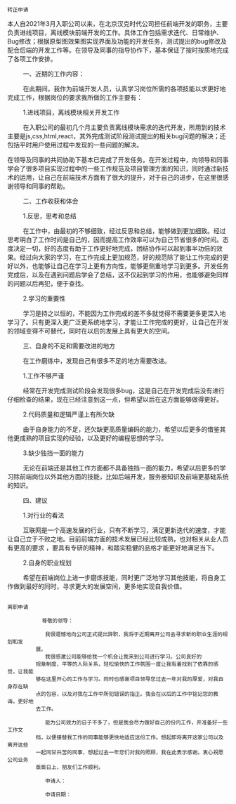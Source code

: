                                                                             转正申请
 
 本人自2021年3月入职公司以来，在北京汉克时代公司担任前端开发的职务，主要负责进线项目，离线模块前端开发的工作。具体工作包括需求迭代、日常维护、Bug修改；根据原型图效果图实现界面及功能的开发任务，测试提出的bug修改及配合后端的开发工作等。在领导及同事的指导协作下，基本保证了按时按质地完成了各项工作安排。

         一、近期的工作内容：

         在此期间，我作为前端开发人员，认真学习岗位所需的各项技能以求更好地完成工作，根据岗位的要求我所做的工作主要有：

         1.进线项目，离线模块相关开发工作

         在入职公司的最初几个月主要负责离线模块需求的迭代开发，所用到的技术主要是js,css,html,react，其外完成测试阶段测试提出的相关bug问题的解决；还包括平时用户使用过程中发现的一些问题的解决。

在领导及同事的共同协助下基本已完成了开发任务。在开发过程中，向领导和同事学会了很多项目实现过程中的一些工作规范及项目管理方面的知识，同时通过新技术的运用，让自己在前端技术方面有了很大的提升，对于自己的进步，在这里很感谢领导和同事的帮助。


         二、工作收获和体会

         1.反思，思考和总结

         在工作中，由最初的不够细致，经过反思和总结，能够做到更加细致。经过思考明白了工作时间是自己的，因而提高工作效率可以为自己节省很多的时间。态度决定一切，好的态度有助于工作更好地完成，团结协作可以起到事半功倍的效果。经过向大家的学习，在工作完成上更加规范，好的规范除了能让工作完成的更好以外，也能够让自己在学习上更有方向性，能够更侧重地学习到更多。开发任务完成后，以及在遇到问题后学会了总结，这不仅起到学习的作用，也能够避免同样的问题以后再犯，便于查找。

         2.学习的重要性

         学习是持之以恒的，不能因为工作完成的差不多就觉得不需要更多更深入地学习了。只有更深入更广泛更系统地学习，才能让工作完成的更好，让自己在开发的领域变得不可替代，同时在以后的发展上具有更大的空间。

         三、自身的不足和需要改进的地方

         在工作磨练中，发现自己有很多不足的地方需要改进。

         1.工作不够严谨

         经常在开发完成测试阶段会发现很多bug，这是自己在开发完成后没有进行仔细检查的结果，现在已经注意到这一点，但希望以后在这方面能够做得更好。

         2.代码质量和逻辑严谨上有所欠缺

         由于自身能力的不足，还欠缺更高质量编码的能力，希望以后更多的借鉴其他更成熟的项目实现的经验，以及更好的编程思想的学习。

         3.缺少独挡一面的能力

         无论在前端还是其他工作方面都不具备独挡一面的能力，希望以后更多的学习除前端岗位以外其他方面的技能，比如后端开发，服务器知识及前端更基础系统的知识。

         四、建议

         1.对行业的看法

         互联网是一个高速发展的行业，只有不断学习，满足更新迭代的速度，才能让自己立于不败之地。目前前端方面的技术发展已经比较成熟，也对相关从业人员有更高的要求 ，要具有专研的精神，和踏实稳健的品格才能更好地满足当下。

         2.自身的职业规划

         希望在前端岗位上进一步磨炼技能，同时更广泛地学习其他技能，将自身工作做到最好的同时，寻求更大的发展空间，更多地实现自我价值。
         
         
         
         
         
                                                                            离职申请
                                                                            
               尊敬的领导：
               
                我很遗憾地向公司正式提出辞职，我将于近期离开公司去寻求新的职业生涯的规划和发
             展。
                我很感激公司能够给我一个机会让我来到公司进行学习。公司良好的
             规章制度，平等的人际关系，轻松愉快的工作氛围一度让我有着找到了依靠的感觉，让我能
             够在这里开心的工作与学习。同时也感谢项目领导您过去一年对我的厚爱，对我自身存在缺
             点的包容，以及对我在工作中所犯错误的指正。我会在以后的工作中铭记您的教诲，更好地
             去工作。
                
                能为公司效力的日子不多了，但是我会尽力做好自己的份内工作，并准备好一些工作文
             档，以便接替我工作的同事能够更快地适应这份工作。想起即将离开这家公司以及离开这些
             一起同甘共苦的同事，想起过去一年您们对我的照顾，我在此表示感谢。衷心祝愿公司业务
             蒸蒸日上，朋友们工作顺利。
             
                申请人：
                
                申请日期：

